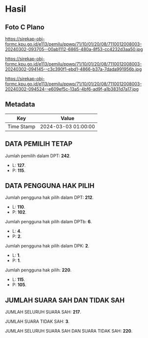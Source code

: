 # Hasil

## Foto C Plano

https://sirekap-obj-formc.kpu.go.id/e113/pemilu/ppwp/71/10/01/20/08/7110012008003-20240302-093705--00ab1112-6865-480a-8f53-cc4232d3aa50.jpg

https://sirekap-obj-formc.kpu.go.id/e113/pemilu/ppwp/71/10/01/20/08/7110012008003-20240302-094145--c3c390f1-ebd1-4866-b37a-7dada991956b.jpg

https://sirekap-obj-formc.kpu.go.id/e113/pemilu/ppwp/71/10/01/20/08/7110012008003-20240302-094524--e609ef5c-13a5-4bf6-ad9f-a1b3831d7a17.jpg


## Metadata

| Key        | Value               |
| ---------- | ------------------- |
| Time Stamp | 2024-03-03 01:00:00 |


## DATA PEMILIH TETAP

Jumlah pemilih dalam DPT: **242**.
 * L: **127**.
 * P: **115**.

## DATA PENGGUNA HAK PILIH

Jumlah pengguna hak pilih dalam DPT: **212**.
 * L: **110**.
 * P: **102**.

Jumlah pengguna hak pilih dalam DPTb: **6**.
 * L: **4**.
 * P: **2**.

Jumlah pengguna hak pilih dalam DPK: **2**.
 * L: **1**.
 * P: **1**.

Jumlah pengguna hak pilih: **220**.
 * L: **115**.
 * P: **105**.

## JUMLAH SUARA SAH DAN TIDAK SAH

JUMLAH SELURUH SUARA SAH: **217**.

JUMLAH SUARA TIDAK SAH: **3**.

JUMLAH SELURUH SUARA SAH DAN SUARA TIDAK SAH: **220**.


